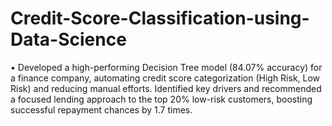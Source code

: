 # Credit-Score-Classification-using-Data-Science
• Developed a high-performing Decision Tree model (84.07% accuracy) for a finance company, automating credit score categorization (High Risk, Low Risk) and reducing manual efforts. Identified key drivers and recommended a focused lending approach to the top 20% low-risk customers, boosting successful repayment chances by 1.7 times.
